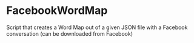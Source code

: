 # FacebookWordMap <br>
Script that creates a Word Map out of a given JSON file with a Facebook conversation (can be downloaded from Facebook)
